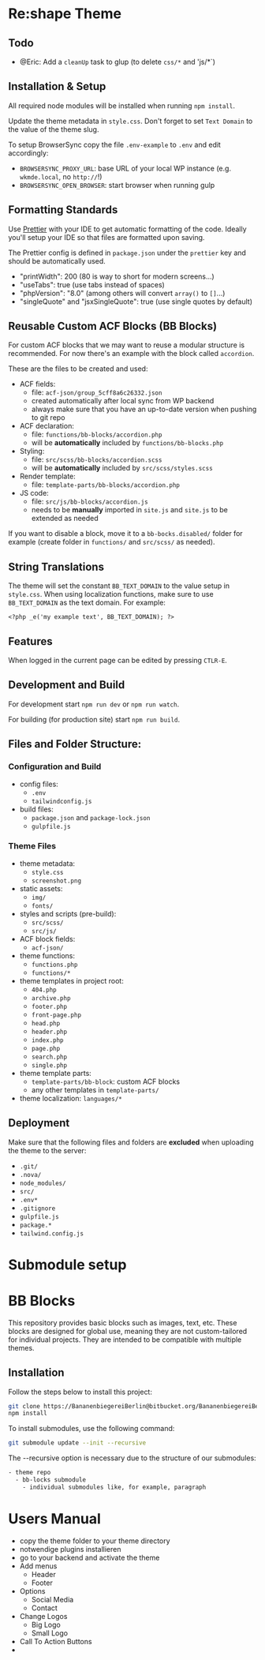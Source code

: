 # Re:shape Theme

## Todo

- @Eric: Add a `cleanUp` task to glup (to delete `css/*` and 'js/\*`)

## Installation & Setup

All required node modules will be installed when running `npm install`.

Update the theme metadata in `style.css`. Don't forget to set `Text Domain` to the value of the theme slug.

To setup BrowserSync copy the file `.env-example` to `.env` and edit accordingly:

- `BROWSERSYNC_PROXY_URL`: base URL of your local WP instance (e.g. `wkmde.local`, no `http://`!)
- `BROWSERSYNC_OPEN_BROWSER`: start browser when running gulp

## Formatting Standards

Use [Prettier](https://prettier.io) with your IDE to get automatic formatting of the code. Ideally you'll setup your IDE so that files are formatted upon saving.

The Prettier config is defined in `package.json` under the `prettier` key and should be automatically used.

- "printWidth": 200 (80 is way to short for modern screens...)
- "useTabs": true (use tabs instead of spaces)
- "phpVersion": "8.0" (among others will convert `array()` to `[]`...)
- "singleQuote" and "jsxSingleQuote": true (use single quotes by default)

## Reusable Custom ACF Blocks (BB Blocks)

For custom ACF blocks that we may want to reuse a modular structure is recommended. For now there's an example with the block called `accordion`.

These are the files to be created and used:

- ACF fields:
  - file: `acf-json/group_5cff8a6c26332.json`
  - created automatically after local sync from WP backend
  - always make sure that you have an up-to-date version when pushing to git repo
- ACF declaration:
  - file: `functions/bb-blocks/accordion.php`
  - will be **automatically** included by `functions/bb-blocks.php`
- Styling:
  - file: `src/scss/bb-blocks/accordion.scss`
  - will be **automatically** included by `src/scss/styles.scss`
- Render template:
  - file: `template-parts/bb-blocks/accordion.php`
- JS code:
  - file: `src/js/bb-blocks/accordion.js`
  - needs to be **manually** imported in `site.js` and `site.js` to be extended as needed

If you want to disable a block, move it to a `bb-bocks.disabled/` folder for example (create folder in `functions/` and `src/scss/` as needed).

## String Translations

The theme will set the constant `BB_TEXT_DOMAIN` to the value setup in `style.css`. When using localization functions, make sure to use `BB_TEXT_DOMAIN` as the text domain. For example:

`<?php _e('my example text', BB_TEXT_DOMAIN); ?>`

## Features

When logged in the current page can be edited by pressing `CTLR-E`.

## Development and Build

For development start `npm run dev` or `npm run watch`.


For building (for production site) start `npm run build`.

## Files and Folder Structure:

### Configuration and Build

- config files:
  - `.env`
  - `tailwindconfig.js`
- build files:
  - `package.json` and `package-lock.json`
  - `gulpfile.js`

### Theme Files

- theme metadata:
  - `style.css`
  - `screenshot.png`
- static assets:
  - `img/`
  - `fonts/`
- styles and scripts (pre-build):
  - `src/scss/`
  - `src/js/`
- ACF block fields:
  - `acf-json/`
- theme functions:
  - `functions.php`
  - `functions/*`
- theme templates in project root:
  - `404.php`
  - `archive.php`
  - `footer.php`
  - `front-page.php`
  - `head.php`
  - `header.php`
  - `index.php`
  - `page.php`
  - `search.php`
  - `single.php`
- theme template parts:
  - `template-parts/bb-block`: custom ACF blocks
  - any other templates in `template-parts/`
- theme localization: `languages/*`

## Deployment

Make sure that the following files and folders are **excluded** when uploading
the theme to the server:

- `.git/`
- `.nova/`
- `node_modules/`
- `src/`
- `.env*`
- `.gitignore`
- `gulpfile.js`
- `package.*`
- `tailwind.config.js`



# Submodule setup
# BB Blocks

This repository provides basic blocks such as images, text, etc. These blocks are designed for global use, meaning they are not custom-tailored for individual projects. They are intended to be compatible with multiple themes.

## Installation

Follow the steps below to install this project:

```bash
git clone https://BananenbiegereiBerlin@bitbucket.org/BananenbiegereiBerlin/bb-blocks.git
npm install
```
To install submodules, use the following command:

```bash
git submodule update --init --recursive
```
The --recursive option is necessary due to the structure of our submodules:
```bash
- theme repo
  - bb-locks submodule
    - individual submodules like, for example, paragraph
```



# Users Manual
- copy the theme folder to your theme directory
- notwendige plugins installieren
- go to your backend and activate the theme
- Add menus
  - Header
  - Footer
- Options
  - Social Media
  - Contact
- Change Logos
  - Big Logo
  - Small Logo
- Call To Action Buttons
- 
